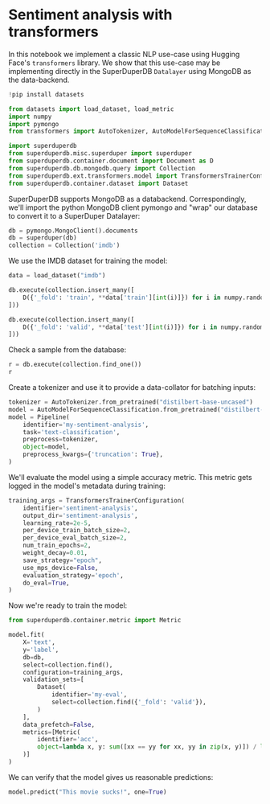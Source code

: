 # Sentiment analysis with transformers

In this notebook we implement a classic NLP use-case using Hugging Face's `transformers` library.
We show that this use-case may be implementing directly in the SuperDuperDB `Datalayer` using MongoDB as the
data-backend. 


```python
!pip install datasets
```


```python
from datasets import load_dataset, load_metric
import numpy
import pymongo
from transformers import AutoTokenizer, AutoModelForSequenceClassification

import superduperdb
from superduperdb.misc.superduper import superduper
from superduperdb.container.document import Document as D
from superduperdb.db.mongodb.query import Collection
from superduperdb.ext.transformers.model import TransformersTrainerConfiguration, Pipeline
from superduperdb.container.dataset import Dataset
```

SuperDuperDB supports MongoDB as a databackend.
Correspondingly, we'll import the python MongoDB client pymongo and "wrap" our database to convert it 
to a SuperDuper Datalayer:


```python
db = pymongo.MongoClient().documents
db = superduper(db)
collection = Collection('imdb')
```

We use the IMDB dataset for training the model:


```python
data = load_dataset("imdb")

db.execute(collection.insert_many([
    D({'_fold': 'train', **data['train'][int(i)]}) for i in numpy.random.permutation(len(data['train']))[:4]
]))

db.execute(collection.insert_many([
    D({'_fold': 'valid', **data['test'][int(i)]}) for i in numpy.random.permutation(len(data['test']))[:4]
]))
```

Check a sample from the database:


```python
r = db.execute(collection.find_one())
r
```

Create a tokenizer and use it to provide a data-collator for batching inputs:


```python
tokenizer = AutoTokenizer.from_pretrained("distilbert-base-uncased")
model = AutoModelForSequenceClassification.from_pretrained("distilbert-base-uncased", num_labels=2)
model = Pipeline(
    identifier='my-sentiment-analysis',
    task='text-classification',
    preprocess=tokenizer,
    object=model,
    preprocess_kwargs={'truncation': True},
)
```

We'll evaluate the model using a simple accuracy metric. This metric gets logged in the
model's metadata during training:


```python
training_args = TransformersTrainerConfiguration(
    identifier='sentiment-analysis',
    output_dir='sentiment-analysis',
    learning_rate=2e-5,
    per_device_train_batch_size=2,
    per_device_eval_batch_size=2,
    num_train_epochs=2,
    weight_decay=0.01,
    save_strategy="epoch",
    use_mps_device=False,
    evaluation_strategy='epoch',
    do_eval=True,
)
```

Now we're ready to train the model:


```python
from superduperdb.container.metric import Metric

model.fit(
    X='text',
    y='label',
    db=db,
    select=collection.find(),
    configuration=training_args,
    validation_sets=[
        Dataset(
            identifier='my-eval',
            select=collection.find({'_fold': 'valid'}),
        )
    ],
    data_prefetch=False,
    metrics=[Metric(
        identifier='acc',
        object=lambda x, y: sum([xx == yy for xx, yy in zip(x, y)]) / len(x)
    )]
)                                                                            
```

We can verify that the model gives us reasonable predictions:


```python
model.predict("This movie sucks!", one=True)
```
